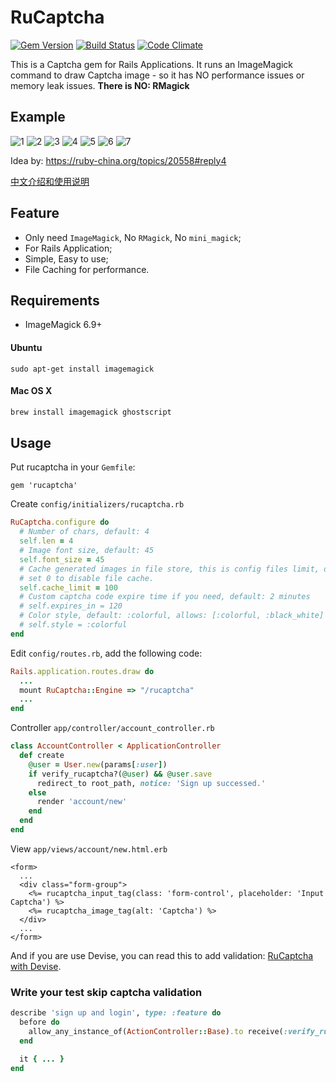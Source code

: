 # RuCaptcha

[![Gem Version](https://badge.fury.io/rb/rucaptcha.svg)](https://badge.fury.io/rb/rucaptcha)
[![Build Status](https://travis-ci.org/huacnlee/rucaptcha.svg)](https://travis-ci.org/huacnlee/rucaptcha)
[![Code Climate](https://codeclimate.com/github/huacnlee/rucaptcha/badges/gpa.svg)](https://codeclimate.com/github/huacnlee/rucaptcha)

This is a Captcha gem for Rails Applications. It runs an ImageMagick command to draw Captcha image - so it has NO performance issues or memory leak issues. **There is NO: RMagick**

## Example

![1](https://cloud.githubusercontent.com/assets/5518/15423974/b186b0d6-1eb2-11e6-9c0e-4cc3a66f32c8.png)
![2](https://cloud.githubusercontent.com/assets/5518/15423975/b1887b6e-1eb2-11e6-895f-5629f82697d3.png)
![3](https://cloud.githubusercontent.com/assets/5518/15423978/b18f08ee-1eb2-11e6-9670-c21dba290e04.png)
![4](https://cloud.githubusercontent.com/assets/5518/15423976/b18b6946-1eb2-11e6-8413-700ded157262.png)
![5](https://cloud.githubusercontent.com/assets/5518/15423977/b18e7c62-1eb2-11e6-96f7-5bd6981d4185.png)
![6](https://cloud.githubusercontent.com/assets/5518/15423979/b19175d4-1eb2-11e6-9417-7d496fb996b4.png)
![7](https://cloud.githubusercontent.com/assets/5518/15423980/b1caf944-1eb2-11e6-862e-78c0a9360b43.png)

Idea by: https://ruby-china.org/topics/20558#reply4

[中文介绍和使用说明](https://ruby-china.org/topics/27832)

## Feature

- Only need `ImageMagick`, No `RMagick`, No `mini_magick`;
- For Rails Application;
- Simple, Easy to use;
- File Caching for performance.

## Requirements

- ImageMagick 6.9+

#### Ubuntu

```
sudo apt-get install imagemagick
```

#### Mac OS X

```bash
brew install imagemagick ghostscript
```

## Usage

Put rucaptcha in your `Gemfile`:

```
gem 'rucaptcha'
```

Create `config/initializers/rucaptcha.rb`

```rb
RuCaptcha.configure do
  # Number of chars, default: 4
  self.len = 4
  # Image font size, default: 45
  self.font_size = 45
  # Cache generated images in file store, this is config files limit, default: 100
  # set 0 to disable file cache.
  self.cache_limit = 100
  # Custom captcha code expire time if you need, default: 2 minutes
  # self.expires_in = 120
  # Color style, default: :colorful, allows: [:colorful, :black_white]
  # self.style = :colorful
end
```

Edit `config/routes.rb`, add the following code:

```rb
Rails.application.routes.draw do
  ...
  mount RuCaptcha::Engine => "/rucaptcha"
  ...
end
```

Controller `app/controller/account_controller.rb`

```rb
class AccountController < ApplicationController
  def create
    @user = User.new(params[:user])
    if verify_rucaptcha?(@user) && @user.save
      redirect_to root_path, notice: 'Sign up successed.'
    else
      render 'account/new'
    end
  end
end
```

View `app/views/account/new.html.erb`

```erb
<form>
  ...
  <div class="form-group">
    <%= rucaptcha_input_tag(class: 'form-control', placeholder: 'Input Captcha') %>
    <%= rucaptcha_image_tag(alt: 'Captcha') %>
  </div>
  ...
</form>
```

And if you are use Devise, you can read this to add validation: [RuCaptcha with Devise](https://github.com/huacnlee/rucaptcha/wiki/Working-with-Devise).

### Write your test skip captcha validation

```rb
describe 'sign up and login', type: :feature do
  before do
    allow_any_instance_of(ActionController::Base).to receive(:verify_rucaptcha?).and_return(true)
  end

  it { ... }
end
```
